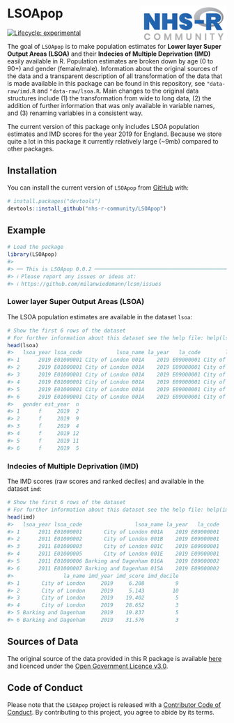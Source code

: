 
<!-- README.md is generated from README.Rmd. Please edit that file -->

# LSOApop <a href='https://nhsrcommunity.com/'><img src='man/figures/logo.png' align="right" height="80" /></a>

<!-- badges: start -->

[![Lifecycle:
experimental](https://img.shields.io/badge/lifecycle-experimental-orange.svg)](https://lifecycle.r-lib.org/articles/stages.html#experimental)
<!-- badges: end -->

The goal of `LSOApop` is to make population estimates for **Lower layer
Super Output Areas (LSOA)** and their **Indecies of Multiple Deprivation
(IMD)** easily available in R. Population estimates are broken down by
age (0 to 90+) and gender (female/male). Information about the original
sources of the data and a transparent description of all transformation
of the data that is made available in this package can be found in this
repository, see `"data-raw/imd.R` and `"data-raw/lsoa.R`. Main changes
to the original data structures include (1) the transformation from wide
to long data, (2) the addition of further information that was only
available in variable names, and (3) renaming variables in a consistent
way.

The current version of this package only includes LSOA population
estimates and IMD scores for the year 2019 for England. Because we store
quite a lot in this package it currently relatively large (\~9mb)
compared to other packages.

## Installation

You can install the current version of `LSOApop` from
[GitHub](https://github.com/nhs-r-community/LSOApop) with:

``` r
# install.packages("devtools")
devtools::install_github("nhs-r-community/LSOApop")
```

## Example

``` r
# Load the package
library(LSOApop)
#> 
#> ── This is LSOApop 0.0.2 ───────────────────────────────────────────────────────
#> ℹ Please report any issues or ideas at:
#> ℹ https://github.com/milanwiedemann/lcsm/issues
```

### Lower layer Super Output Areas (LSOA)

The LSOA population estimates are available in the dataset `lsoa`:

``` r
# Show the first 6 rows of the dataset
# For further information about this dataset see the help file: help(lsoa)
head(lsoa)
#>   lsoa_year lsoa_code           lsoa_name la_year   la_code        la_name age
#> 1      2019 E01000001 City of London 001A    2019 E09000001 City of London   0
#> 2      2019 E01000001 City of London 001A    2019 E09000001 City of London   1
#> 3      2019 E01000001 City of London 001A    2019 E09000001 City of London   2
#> 4      2019 E01000001 City of London 001A    2019 E09000001 City of London   3
#> 5      2019 E01000001 City of London 001A    2019 E09000001 City of London   4
#> 6      2019 E01000001 City of London 001A    2019 E09000001 City of London   5
#>   gender est_year  n
#> 1      f     2019  2
#> 2      f     2019  9
#> 3      f     2019  4
#> 4      f     2019 12
#> 5      f     2019 11
#> 6      f     2019  5
```

### Indecies of Multiple Deprivation (IMD)

The IMD scores (raw scores and ranked deciles) and available in the
dataset `imd`:

``` r
# Show the first 6 rows of the dataset
# For further information about this dataset see the help file: help(imd)
head(imd)
#>   lsoa_year lsoa_code                 lsoa_name la_year   la_code
#> 1      2011 E01000001       City of London 001A    2019 E09000001
#> 2      2011 E01000002       City of London 001B    2019 E09000001
#> 3      2011 E01000003       City of London 001C    2019 E09000001
#> 4      2011 E01000005       City of London 001E    2019 E09000001
#> 5      2011 E01000006 Barking and Dagenham 016A    2019 E09000002
#> 6      2011 E01000007 Barking and Dagenham 015A    2019 E09000002
#>                la_name imd_year imd_score imd_decile
#> 1       City of London     2019     6.208          9
#> 2       City of London     2019     5.143         10
#> 3       City of London     2019    19.402          5
#> 4       City of London     2019    28.652          3
#> 5 Barking and Dagenham     2019    19.837          5
#> 6 Barking and Dagenham     2019    31.576          3
```

## Sources of Data

The original source of the data provided in this R package is available
[here](https://www.ons.gov.uk/peoplepopulationandcommunity/populationandmigration/populationestimates/datasets/lowersuperoutputareamidyearpopulationestimates)
and licenced under the [Open Government Licence
v3.0](http://www.nationalarchives.gov.uk/doc/open-government-licence/version/3/).

## Code of Conduct

Please note that the `LSOApop` project is released with a [Contributor
Code of
Conduct](https://contributor-covenant.org/version/2/0/CODE_OF_CONDUCT.html).
By contributing to this project, you agree to abide by its terms.
